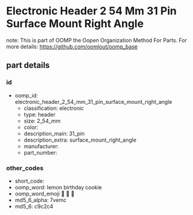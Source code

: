 # Electronic Header 2 54 Mm 31 Pin Surface Mount Right Angle  

note: This is part of OOMP the Oopen Organization Method For Parts. For more details: https://github.com/oomlout/oomp_base

##  part details





### id
* oomp_id: electronic_header_2_54_mm_31_pin_surface_mount_right_angle
  * classification: electronic
  * type: header
  * size: 2_54_mm
  * color: 
  * description_main: 31_pin
  * description_extra: surface_mount_right_angle
  * manufacturer: 
  * part_number: 

### other_codes
* short_code: 
* oomp_word: lemon birthday cookie
* oomp_word_emoji :lemon: :birthday: :cookie:
* md5_6_alpha: 7vemc
* md5_6: c9c2c4